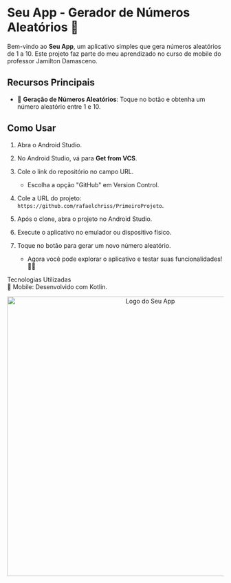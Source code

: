 

# Seu App - Gerador de Números Aleatórios 🎲

Bem-vindo ao **Seu App**, um aplicativo simples que gera números aleatórios de 1 a 10. Este projeto faz parte do meu aprendizado no curso de mobile do professor Jamilton Damasceno.

## Recursos Principais

- 🎲 **Geração de Números Aleatórios**: Toque no botão e obtenha um número aleatório entre 1 e 10.

## Como Usar

1. Abra o Android Studio.

2. No Android Studio, vá para **Get from VCS**.

3. Cole o link do repositório no campo URL.

   - Escolha a opção "GitHub" em Version Control.

4. Cole a URL do projeto: `https://github.com/rafaelchriss/PrimeiroProjeto`.

5. Após o clone, abra o projeto no Android Studio.

6. Execute o aplicativo no emulador ou dispositivo físico.

7. Toque no botão para gerar um novo número aleatório.

   - Agora você pode explorar o aplicativo e testar suas funcionalidades! 🚀✨


Tecnologias Utilizadas
<br>
📱 Mobile: Desenvolvido com Kotlin.


<p align="center">
  <a href="https://github.com/rafaelchriss/PrimeiroProjeto">
    <img src="https://github.com/rafaelchriss/PrimeiroProjeto/assets/86614504/062fb28f-86ea-4f52-a26f-f5f64edfe1dd" alt="Logo do Seu App" width="650" height="650">
  </a>
</p>


